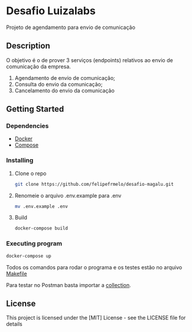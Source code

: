 # Desafio Luizalabs

Projeto de agendamento para envio de comunicação

## Description

O objetivo é o de prover 3 serviços (endpoints) relativos ao envio de comunicação
da empresa.
1. Agendamento de envio de comunicação;
2. Consulta do envio da comunicação;
3. Cancelamento do envio da comunicação

## Getting Started

### Dependencies


* [Docker](https://docs.docker.com/engine/install/)
* [Compose](https://docs.docker.com/compose/install/)

### Installing

1. Clone o repo
   ```sh
   git clone https://github.com/felipefrmelo/desafio-magalu.git
   ```
2. Renomeie o arquivo .env.example para .env
   ```sh
   mv .env.example .env
   ```
3. Build 
   ```sh
   docker-compose build
   ```


### Executing program

```sh
docker-compose up
```
Todos os comandos para rodar o programa e os testes estão no arquivo [Makefile](https://github.com/felipefrmelo/desafio-magalu/blob/main/Makefile)

Para testar no Postman basta importar a [collection](https://www.postman.com/collections/9b4b64de3bd504461c6a).


## License

This project is licensed under the [MIT] License - see the LICENSE file for details

